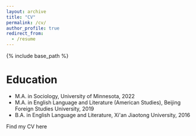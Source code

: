 ```yaml
---
layout: archive
title: "CV"
permalink: /cv/
author_profile: true
redirect_from:
  - /resume
---
```


{% include base_path %}

Education
======
* M.A. in Sociology, University of Minnesota, 2022
* M.A. in English Language and Literature (American Studies), Beijing Foreign Studies University, 2019
* B.A. in English Language and Literature, Xi'an Jiaotong University, 2016

Find my CV here
  
